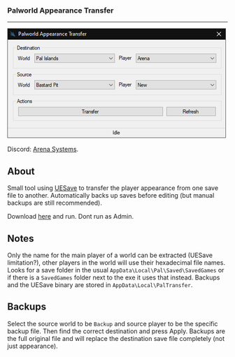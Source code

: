 ### Palworld Appearance Transfer
--------

![example](https://github.com/arenasys/PalworldAppearanceTransfer/raw/master/screenshot.png)

Discord: [Arena Systems](https://discord.gg/WdjKqUGefU).

## About
Small tool using [UESave](https://github.com/trumank/uesave-rs) to transfer the player appearance from one save file to another. Automatically backs up saves before editing (but manual backups are still recommended).

Download [here](https://github.com/arenasys/PalworldAppearanceTransfer/raw/master/PalTransfer.exe) and run. Dont run as Admin.

## Notes
Only the name for the main player of a world can be extracted (UESave limitation?), other players in the world will use their hexadecimal file names.
Looks for a save folder in the usual `AppData\Local\Pal\Saved\SavedGames` or if there is a `SavedGames` folder next to the exe it uses that instead.
Backups and the UESave binary are stored in `AppData\Local\PalTransfer`.

## Backups
Select the source world to be `Backup` and source player to be the specific backup file. Then find the correct destination and press Apply. Backups are the full original file and will replace the destination save file completely (not just appearance).